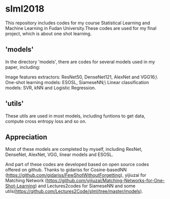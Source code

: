 # slml2018
This repository includes codes for my course Statistical Learning and Machine Learning in Fudan University.These codes are used for my final project, which is about one shot learning.


## 'models'
In the directory 'models', there are codes for several models used in my paper, including:

Image features extractors: ResNet50, DenseNet121, AlexNet and VGG16;\\
One-shot learning models: ESOSL, SiameseNN;\\
Linear classification models: SVR, kNN and Logistic Regression.


## 'utils'
These utils are used in most models, including funtions to get data, compute cross entropy loss and so on.


## Appreciation
Most of these models are completed by myself, including ResNet, DenseNet, AlexNet, VGG, linear models and ESOSL.

And part of these codes are developed based on open source codes offered on github. Thanks to gidariss for Cosine-basedNN (https://github.com/gidariss/FewShotWithoutForgetting), yijiuzai for Matching Network (https://github.com/yijiuzai/Matching-Networks-for-One-Shot-Learning) and Lectures2codes for SiameseNN and some utils(https://github.com/Lectures2Code/slml/tree/master/models).

